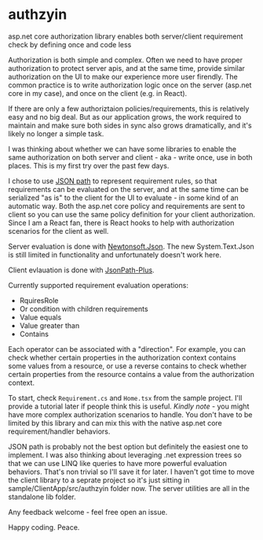 # authzyin
asp.net core authorization library enables both server/client requirement check by defining once and code less

Authorization is both simple and complex.
Often we need to have proper authorization to protect server apis, and at the same time, provide similar authorization on the UI to make our experience more user firendly.
The common practice is to write authorization logic once on the server (asp.net core in my case), and once on the client (e.g. in React).

If there are only a few authoriztaion policies/requirements, this is relatively easy and no big deal.
But as our application grows, the work required to maintain and make sure both sides in sync also grows dramatically, and it's likely no longer a simple task.

I was thinking about whether we can have some libraries to enable the same authorization on both server and client - aka - write once, use in both places. This is my first try
over the past few days.

I chose to use [JSON path](https://goessner.net/articles/JsonPath/) to represent requirement rules, so that requirements can be evaluated on the server,
and at the same time can be serialized "as is" to the client for the UI to evaluate - in some kind of an automatic way.
Both the asp.net core policy and requirements are sent to client so you can use the same policy definition for your client authorization.
Since I am a React fan, there is React hooks to help with authorization scenarios for the client as well.

Server evaluation is done with [Newtonsoft.Json](https://www.newtonsoft.com/json). The new System.Text.Json is still limited in functionality and unfortunately doesn't work here.

Client evlauation is done with [JsonPath-Plus](https://www.npmjs.com/package/jsonpath-plus).

Currently supported requirement evaluation operations:
- RquiresRole
- Or condition with children requirements
- Value equals
- Value greater than
- Contains

Each operator can be associated with a "direction". For example, you can check whether certain properties in the authorization context contains some values from a resource,
or use a reverse contains to check whether certain properties from the resource contains a value from the authorization context.

To start, check ```Requirement.cs``` and ```Home.tsx``` from the sample project. I'll provide a tutorial later if people think this is useful.
*Kindly note* - you might have more complex authorization scenarios to handle. You don't have to be limited by this library and can mix this with the native asp.net core requirement/handler behaviors.

JSON path is probably not the best option but definitely the easiest one to implement. I was also thinking about leveraging .net expression trees so that we can use LINQ like queries to have
more powerful evaluation behaviors. That's non trivial so I'll save it for later.
I haven't got time to move the client library to a seprate project so it's just sitting in sample/ClientApp/src/authzyin folder now. The server utilities are all in the standalone lib folder.

Any feedback welcome - feel free open an issue.

Happy coding. Peace.
